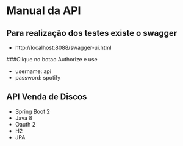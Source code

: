 # Manual da API

## Para realização dos testes existe o swagger
- http://localhost:8088/swagger-ui.html

###Clique no botao Authorize e use
- username: api
- password: spotify 

## API Venda de Discos

- Spring Boot 2
- Java 8
- Oauth 2
- H2
- JPA




